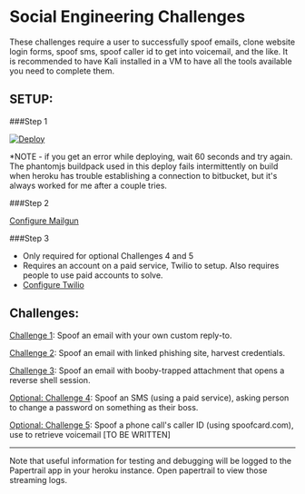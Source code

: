 # Social Engineering Challenges

These challenges require a user to successfully spoof emails, clone website login forms, spoof sms, spoof caller id to get into voicemail, and the like. It is recommended to have Kali installed in a VM to have all the tools available you need to complete them.

SETUP:
----------------------

###Step 1

[![Deploy](https://www.herokucdn.com/deploy/button.png)](https://heroku.com/deploy)

*NOTE - if you get an error while deploying, wait 60 seconds and try again. The phantomjs buildpack used in this deploy fails intermittently on build when heroku has trouble establishing a connection to bitbucket, but it's always worked for me after a couple tries.

###Step 2

[Configure Mailgun](https://github.com/breakthenet/HackMe-Social-Engineering-Challenges/blob/master/setup/mailgun.md)

###Step 3

- Only required for optional Challenges 4 and 5
- Requires an account on a paid service, Twilio to setup. Also requires people to use paid accounts to solve.
- [Configure Twilio](https://github.com/breakthenet/HackMe-Social-Engineering-Challenges/blob/master/setup/twilio.md)


Challenges:
----------------------

[Challenge 1](https://github.com/breakthenet/HackMe-Social-Engineering-Challenges/blob/master/challenges/challenge_1.md): Spoof an email with your own custom reply-to.

[Challenge 2](https://github.com/breakthenet/HackMe-Social-Engineering-Challenges/blob/master/challenges/challenge_2.md): Spoof an email with linked phishing site, harvest credentials.

[Challenge 3](https://github.com/breakthenet/HackMe-Social-Engineering-Challenges/blob/master/challenges/challenge_3.md): Spoof an email with booby-trapped attachment that opens a reverse shell session. 

[Optional: Challenge 4](https://github.com/breakthenet/HackMe-Social-Engineering-Challenges/blob/master/challenges/challenge_4.md): Spoof an SMS (using a paid service), asking person to change a password on something as their boss. 

[Optional: Challenge 5](https://github.com/breakthenet/HackMe-Social-Engineering-Challenges/blob/master/challenges/challenge_5.md): Spoof a phone call's caller ID (using spoofcard.com), use to retrieve voicemail [TO BE WRITTEN]

----------------------

Note that useful information for testing and debugging will be logged to the Papertrail app in your heroku instance. Open papertrail to view those streaming logs.
